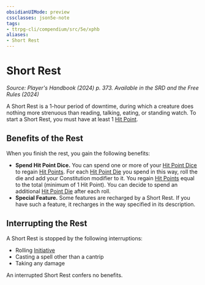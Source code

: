 ```yaml
---
obsidianUIMode: preview
cssclasses: json5e-note
tags:
- ttrpg-cli/compendium/src/5e/xphb
aliases:
- Short Rest
---
```

# Short Rest
*Source: Player's Handbook (2024) p. 373. Available in the <span title='Systems Reference Document (5.2)'>SRD</span> and the Free Rules (2024)* 

A Short Rest is a 1-hour period of downtime, during which a creature does nothing more strenuous than reading, talking, eating, or standing watch. To start a Short Rest, you must have at least 1 [Hit Point](Інструменти%20ДМ/CLI/rules/variant-rules/hit-points-xphb.md).

## Benefits of the Rest

When you finish the rest, you gain the following benefits:

- **Spend Hit Point Dice.** You can spend one or more of your [Hit Point Dice](Інструменти%20ДМ/CLI/rules/variant-rules/hit-point-dice-xphb.md) to regain [Hit Points](Інструменти%20ДМ/CLI/rules/variant-rules/hit-points-xphb.md). For each [Hit Point Die](Інструменти%20ДМ/CLI/rules/variant-rules/hit-point-dice-xphb.md) you spend in this way, roll the die and add your Constitution modifier to it. You regain [Hit Points](Інструменти%20ДМ/CLI/rules/variant-rules/hit-points-xphb.md) equal to the total (minimum of 1 Hit Point). You can decide to spend an additional [Hit Point Die](Інструменти%20ДМ/CLI/rules/variant-rules/hit-point-dice-xphb.md) after each roll.  
- **Special Feature.** Some features are recharged by a Short Rest. If you have such a feature, it recharges in the way specified in its description.  

## Interrupting the Rest

A Short Rest is stopped by the following interruptions:

- Rolling [Initiative](Інструменти%20ДМ/CLI/rules/variant-rules/initiative-xphb.md)  
- Casting a spell other than a cantrip  
- Taking any damage  

An interrupted Short Rest confers no benefits.
